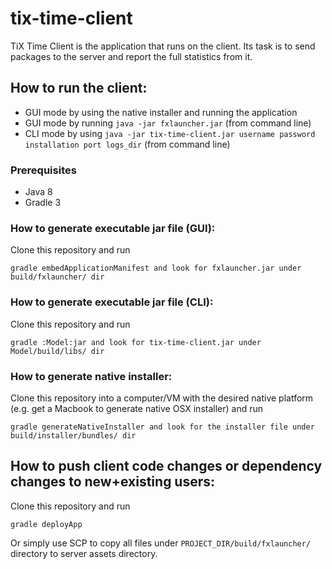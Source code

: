# tix-time-client
TiX Time Client is the application that runs on the client. Its task is to send packages to the server and report the
full statistics from it.

## How to run the client:
* GUI mode by using the native installer and running the application
* GUI mode by running `java -jar fxlauncher.jar` (from command line)
* CLI mode by using `java -jar tix-time-client.jar username password installation port logs_dir` (from command line)

### Prerequisites

* Java 8
* Gradle 3

### How to generate executable jar file (GUI):
Clone this repository and run
```
gradle embedApplicationManifest and look for fxlauncher.jar under build/fxlauncher/ dir
```

### How to generate executable jar file (CLI):
Clone this repository and run
```
gradle :Model:jar and look for tix-time-client.jar under Model/build/libs/ dir
```

### How to generate native installer:
Clone this repository into a computer/VM with the desired native platform (e.g. get a Macbook to generate native OSX installer) and run 
```
gradle generateNativeInstaller and look for the installer file under build/installer/bundles/ dir
```

## How to push client code changes or dependency changes to new+existing users:
Clone this repository and run 
```
gradle deployApp
```
Or simply use SCP to copy all files under `PROJECT_DIR/build/fxlauncher/` directory to server assets directory.

